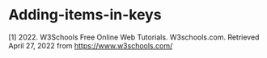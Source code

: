 # Adding-items-in-keys
[1]
2022. W3Schools Free Online Web Tutorials. W3schools.com. Retrieved April 27, 2022 from https://www.w3schools.com/
‌

